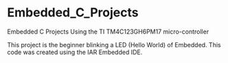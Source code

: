 # Embedded_C_Projects
Embedded C Projects Using the TI TM4C123GH6PM17 micro-controller

This project is the beginner blinking a LED (Hello World) of Embedded. This code was created using the IAR Embedded IDE. 
